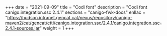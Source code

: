 +++
date        = "2021-09-09"
title       = "Codi font"
description = "Codi font canigo.integration.ssc 2.4.1"
sections    = "canigo-fwk-docs"
enllac		= "https://hudson.intranet.gencat.cat/nexus/repository/canigo-maven2/cat/gencat/ctti/canigo.integration.ssc/2.4.1/canigo.integration.ssc-2.4.1-sources.jar"
weight		= 1
+++
